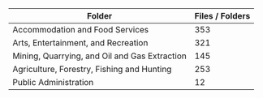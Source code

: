 | Folder                                        |   Files / Folders |
|-----------------------------------------------|-------------------|
| Accommodation and Food Services               |               353 |
| Arts, Entertainment, and Recreation           |               321 |
| Mining, Quarrying, and Oil and Gas Extraction |               145 |
| Agriculture, Forestry, Fishing and Hunting    |               253 |
| Public Administration                         |                12 |